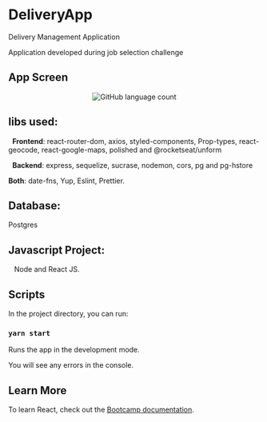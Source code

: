 # DeliveryApp

Delivery Management Application

Application developed during job selection challenge


## App Screen
 
 <p align="center">
  <img alt="GitHub language count" src="https://github.com/keepact/DeliveryApp/blob/master/app-screen.png">
 </p>

## libs used:
  
  <strong>Frontend</strong>: react-router-dom, axios, styled-components, Prop-types, react-geocode, react-google-maps, polished and @rocketseat/unform<br />
  
  <strong>Backend</strong>: express, sequelize, sucrase, nodemon, cors, pg and pg-hstore<br />
  
  <strong>Both</strong>: date-fns, Yup, Eslint, Prettier.
  
## Database:

 Postgres
 
## Javascript Project:
 
 Node and React JS.

## Scripts

In the project directory, you can run:

### `yarn start`

Runs the app in the development mode.<br />

You will see any errors in the console.

## Learn More

To learn React, check out the [Bootcamp documentation](https://rocketseat.com.br).<br />

